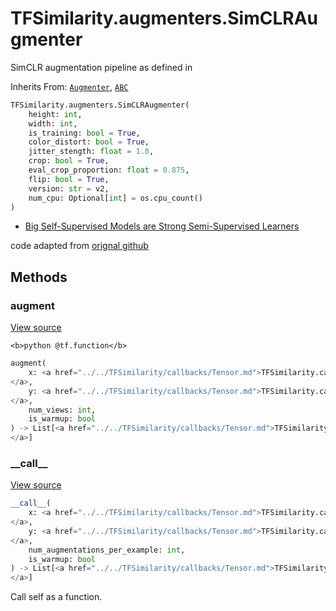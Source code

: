 # TFSimilarity.augmenters.SimCLRAugmenter





SimCLR augmentation pipeline as defined in

Inherits From: [`Augmenter`](../../TFSimilarity/augmenters/Augmenter.md), [`ABC`](../../TFSimilarity/distances/ABC.md)

```python
TFSimilarity.augmenters.SimCLRAugmenter(
    height: int,
    width: int,
    is_training: bool = True,
    color_distort: bool = True,
    jitter_stength: float = 1.0,
    crop: bool = True,
    eval_crop_proportion: float = 0.875,
    flip: bool = True,
    version: str = v2,
    num_cpu: Optional[int] = os.cpu_count()
)
```



<!-- Placeholder for "Used in" -->
- [Big Self-Supervised Models are Strong Semi-Supervised Learners](https://arxiv.org/abs/2006.10029)

code adapted from [orignal github](https://github.com/google-research/simclr/tree/master/tf2)

## Methods

<h3 id="augment">augment</h3>

<a target="_blank" class="external" href="https://github.com/tensorflow/similarity/blob/main/tensorflow_similarity/augmenters/simclr.py#L142-L158">View source</a>

``<b>python
@tf.function</b>``

```python
augment(
    x: <a href="../../TFSimilarity/callbacks/Tensor.md">TFSimilarity.callbacks.Tensor```
</a>,
    y: <a href="../../TFSimilarity/callbacks/Tensor.md">TFSimilarity.callbacks.Tensor```
</a>,
    num_views: int,
    is_warmup: bool
) -> List[<a href="../../TFSimilarity/callbacks/Tensor.md">TFSimilarity.callbacks.Tensor```
</a>]
```





<h3 id="__call__">__call__</h3>

<a target="_blank" class="external" href="https://github.com/tensorflow/similarity/blob/main/tensorflow_similarity/augmenters/augmenter.py#L34-L41">View source</a>

```python
__call__(
    x: <a href="../../TFSimilarity/callbacks/Tensor.md">TFSimilarity.callbacks.Tensor```
</a>,
    y: <a href="../../TFSimilarity/callbacks/Tensor.md">TFSimilarity.callbacks.Tensor```
</a>,
    num_augmentations_per_example: int,
    is_warmup: bool
) -> List[<a href="../../TFSimilarity/callbacks/Tensor.md">TFSimilarity.callbacks.Tensor```
</a>]
```


Call self as a function.




